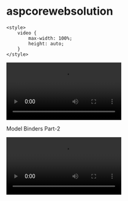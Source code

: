 # aspcorewebsolution

    <style>
        video {
            max-width: 100%;
            height: auto;
        }
    </style>
  <video src="https://aspcorestorage.blob.core.windows.net/coreclass/NET Core Session 15th September 2020.mp4"  controls>
            </video>
            <br />
            <p>Model Binders Part-2</p>
            <video src="https://aspcorestorage.blob.core.windows.net/coreclass/NET Core Session 16th September 2020.mp4"  controls>
            </video>
      
      
      
